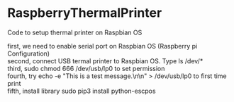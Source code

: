 # RaspberryThermalPrinter
Code to setup thermal printer on Raspbian OS

first, we need to enable serial port on Raspbian OS (Raspberry pi Configuration) <br>
second, connect USB termal printer to Raspbian OS. Type ls /dev/*<br>
third, sudo chmod 666 /dev/usb/lp0 to set permission <br>
fourth, try echo -e "This is a test message.\\n\\n" > /dev/usb/lp0 to first time print <br>
fifth, install library sudo pip3 install python-escpos <br>
